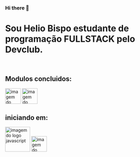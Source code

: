 ### Hi there 👋

<h1>Sou Helio Bispo estudante de programação FULLSTACK pelo Devclub.</h1>
<br>
<h2>Modulos concluidos:</h2>
<img src="https://img.shields.io/badge/HTML5-E34F26?style=for-the-badge&logo=html5&logoColor=white" alt="imagem do logo html" width="50px"/>
 <img src="https://img.shields.io/badge/CSS-239120?&style=for-the-badge&logo=css3&logoColor=white" alt="imagem do logo css" width="50px"/>
<br>
<h2>iniciando em:</h2>
<img src="https://img.shields.io/badge/JavaScript-323330?style=for-the-badge&logo=javascript&logoColor=F7DF1E"  alt="imagem do logo javascript" width="80px"/>
<img src="https://img.shields.io/badge/React-20232A?style=for-the-badge&logo=react&logoColor=61DAFB"  alt="imagem do logo react" width="50px">
